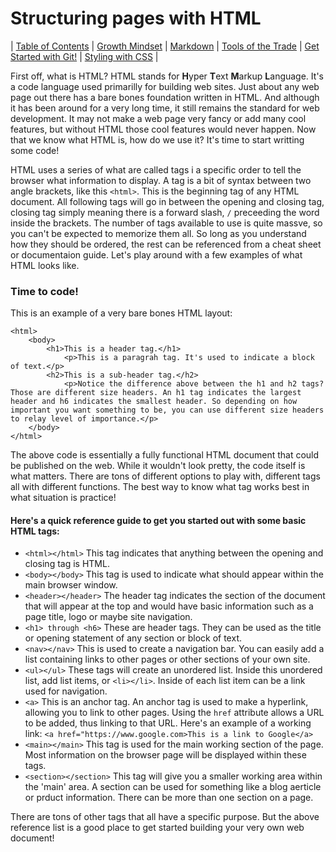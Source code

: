 # Structuring pages with HTML

| [Table of Contents](https://penjoe.github.io/learning-journal/) | [Growth Mindset](https://penjoe.github.io/learning-journal/growth-mindset) | [Markdown](https://penjoe.github.io/learning-journal/markdown) | [Tools of the Trade](https://penjoe.github.io/learning-journal/coders-computer) | [Get Started with Git!](http://penjoe.github.io/learning-journal/git) | [Styling with CSS](http://penjoe.github.io/learning-journal/css) |

First off, what is HTML? HTML stands for **H**yper **T**ext **M**arkup **L**anguage. It's a code language used primarilly for building web sites. Just about any web page out there has a bare bones foundation written in HTML. And although it has been around for a very long time, it still remains the standard for web development. It may not make a web page very fancy or add many cool features, but without HTML those cool features would never happen. Now that we know what HTML is, how do we use it? It's time to start writting some code!

HTML uses a series of what are called tags i a specific order to tell the browser what information to display. A tag is a bit of syntax between two angle brackets, like this `<html>`. This is the beginning tag of any HTML document. All following tags will go in between the opening and closing tag, closing tag simply meaning there is a forward slash, `/` preceeding the word inside the brackets. The number of tags available to use is quite massve, so you can't be expected to memorize them all. So long as you understand how they should be ordered, the rest can be referenced from a cheat sheet or documentaion guide. Let's play around with a few examples of what HTML looks like.

### **Time to code!**

This is an example of a very bare bones HTML layout:

    <html>
        <body>
            <h1>This is a header tag.</h1>
                <p>This is a paragrah tag. It's used to indicate a block of text.</p>
            <h2>This is a sub-header tag.</h2>
                <p>Notice the difference above between the h1 and h2 tags? Those are different size headers. An h1 tag indicates the largest header and h6 indicates the smallest header. So depending on how important you want something to be, you can use different size headers to relay level of importance.</p>
        </body>
    </html>

The above code is essentially a fully functional HTML document that could be published on the web. While it wouldn't look pretty, the code itself is what matters. There are tons of different options to play with, different tags all with different functions. The best way to know what tag works best in what situation is practice!

#### Here's a quick reference guide to get you started out with some basic HTML tags:

* `<html></html>` This tag indicates that anything between the opening and closing tag is HTML.
* `<body></body>` This tag is used to indicate what should appear within the main browser window.
* `<header></header>` The header tag indicates the section of the document that will appear at the top and would have basic information such as a page title, logo or maybe site navigation.
* `<h1> through <h6>` These are header tags. They can be used as the title or opening statement of any section or block of text.
* `<nav></nav>` This is used to create a navigation bar. You can easily add a list containing links to other pages or other sections of your own site.
* `<ul></ul>` These tags will create an unordered list. Inside this unordered list, add list items, or `<li></li>`. Inside of each list item can be a link used for navigation.
* `<a>` This is an anchor tag. An anchor tag is used to make a hyperlink, allowing you to link to other pages. Using the `href` attribute allows a URL to be added, thus linking to that URL. Here's an example of a working link: `<a href="https://www.google.com>This is a link to Google</a>`
* `<main></main>` This tag is used for the main working section of the page. Most information on the browser page will be displayed within these tags.
* `<section></section>` This tag will give you a smaller working area within the 'main' area. A section can be used for something like a blog aerticle or prduct information. There can be more than one section on a page.

There are tons of other tags that all have a specific purpose. But the above reference list is a good place to get started building your very own web document! 